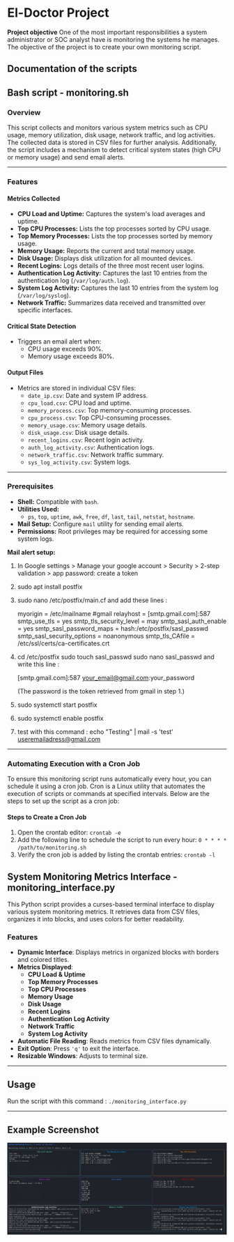 # El-Doctor Project

**Project objective**
One of the most important responsibilities a system administrator or SOC analyst have is monitoring the systems he manages. The objective of the project is to create your own monitoring script.

## Documentation of the scripts
    
## **Bash script - monitoring.sh**

### Overview

This script collects and monitors various system metrics such as CPU usage, memory utilization, disk usage, network traffic, and log activities. The collected data is stored in CSV files for further analysis. Additionally, the script includes a mechanism to detect critical system states (high CPU or memory usage) and send email alerts.

---

### Features

#### Metrics Collected
- **CPU Load and Uptime:** Captures the system's load averages and uptime.
- **Top CPU Processes:** Lists the top processes sorted by CPU usage.
- **Top Memory Processes:** Lists the top processes sorted by memory usage.
- **Memory Usage:** Reports the current and total memory usage.
- **Disk Usage:** Displays disk utilization for all mounted devices.
- **Recent Logins:** Logs details of the three most recent user logins.
- **Authentication Log Activity:** Captures the last 10 entries from the authentication log (`/var/log/auth.log`).
- **System Log Activity:** Captures the last 10 entries from the system log (`/var/log/syslog`).
- **Network Traffic:** Summarizes data received and transmitted over specific interfaces.

#### Critical State Detection
- Triggers an email alert when:
  - CPU usage exceeds 90%.
  - Memory usage exceeds 80%.

#### Output Files
- Metrics are stored in individual CSV files:
  - `date_ip.csv`: Date and system IP address.
  - `cpu_load.csv`: CPU load and uptime.
  - `memory_process.csv`: Top memory-consuming processes.
  - `cpu_process.csv`: Top CPU-consuming processes.
  - `memory_usage.csv`: Memory usage details.
  - `disk_usage.csv`: Disk usage details.
  - `recent_logins.csv`: Recent login activity.
  - `auth_log_activity.csv`: Authentication logs.
  - `network_traffic.csv`: Network traffic summary.
  - `sys_log_activity.csv`: System logs.

---

### Prerequisites

- **Shell:** Compatible with `bash`.
- **Utilities Used:**
  - `ps`, `top`, `uptime`, `awk`, `free`, `df`, `last`, `tail`, `netstat`, `hostname`.
- **Mail Setup:** Configure `mail` utility for sending email alerts.
- **Permissions:** Root privileges may be required for accessing some system logs.

**Mail alert setup:**
 
1. In Google settings > Manage your google account > Security > 2-step validation > app password: create a token
2. sudo apt install postfix
3. sudo nano /etc/postfix/main.cf and add these lines :
    
    myorigin = /etc/mailname
    #gmail
    relayhost = [smtp.gmail.com]:587
    smtp_use_tls = yes
    smtp_tls_security_level = may
    smtp_sasl_auth_enable = yes
    smtp_sasl_password_maps = hash:/etc/postfix/sasl_passwd
    smtp_sasl_security_options = noanonymous
    smtp_tls_CAfile = /etc/ssl/certs/ca-certificates.crt

4. cd /etc/postfix
    sudo touch sasl_passwd 
    sudo nano sasl_passwd and write this line :

    [smtp.gmail.com]:587    your_email@gmail.com:your_password  

    (The password is the token retrieved from gmail in step 1.)
5. sudo systemctl start postfix  
6. sudo systemctl enable postfix  
7. test with this command : echo "Testing" | mail -s 'test' useremailadress@gmail.com

---

### Automating Execution with a Cron Job

To ensure this monitoring script runs automatically every hour, you can schedule it using a cron job. Cron is a Linux utility that automates the execution of scripts or commands at specified intervals. Below are the steps to set up the script as a cron job:

#### Steps to Create a Cron Job

1. Open the crontab editor: `crontab -e`
2. Add the following line to schedule the script to run every hour: `0 * * * * /path/to/monitoring.sh`
3. Verify the cron job is added by listing the crontab entries: `crontab -l`


## **System Monitoring Metrics Interface - monitoring_interface.py**

This Python script provides a curses-based terminal interface to display various system monitoring metrics. It retrieves data from CSV files, organizes it into blocks, and uses colors for better readability.

### Features

- **Dynamic Interface**: Displays metrics in organized blocks with borders and colored titles.
- **Metrics Displayed**:
  - **CPU Load & Uptime**
  - **Top Memory Processes**
  - **Top CPU Processes**
  - **Memory Usage**
  - **Disk Usage**
  - **Recent Logins**
  - **Authentication Log Activity**
  - **Network Traffic**
  - **System Log Activity**
- **Automatic File Reading**: Reads metrics from CSV files dynamically.
- **Exit Option**: Press `'q'` to exit the interface.
- **Resizable Windows**: Adjusts to terminal size.

---

## Usage

Run the script with this command : `./monitoring_interface.py`

---

## Example Screenshot

![alt text](image.png)